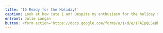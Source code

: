 ```yaml
---
title: '15 Ready for the Holiday!'
caption: Look at how cute I am? Despite my enthusiasm for the holiday season, I have been banned from attending the DHR happy hour! How fair is that?  I would love to personally wish everyone a happy holiday but my mean mom says NO! I've been crying ever since she broke the news and am trying to think of ways to retaliate. Of course, there are the "tried and true" methods that always get under her skin, but I could use a few new ideas! My mom always says "the more the merrier" but she must not really mean it!
entrant: Julie Langan
button: <form action="https://docs.google.com/forms/u/1/d/e/1FAIpQLSeBblQMqbBMeuApn2iPdutPu_wvMXp7h9YlIcRDEgHzWuKEQw/formResponse" method="post"><div class="form-element"></div><span>Votes</span><input type="text" name="entry.681276163" required placeholder="$"></br><span>Email</span><input type="text" name="entry.882766101" required><button type="submit" name="button">Cast Votes</button></form>
---
```

